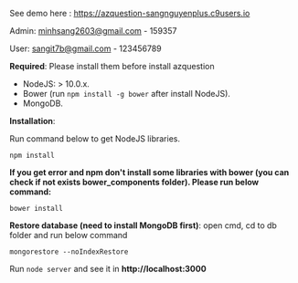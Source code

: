 See demo here : <https://azquestion-sangnguyenplus.c9users.io>

Admin: minhsang2603@gmail.com - 159357

User: sangit7b@gmail.com - 123456789

**Required**: Please install them before install azquestion
- NodeJS: > 10.0.x.
- Bower (run `npm install -g bower` after install NodeJS).
- MongoDB.

**Installation**:

Run command below to get NodeJS libraries.

```
npm install
```

**If you get error and npm don't install some libraries with bower (you can check if not exists bower_components folder). Please run below command:**

```
bower install
```

**Restore database (need to install MongoDB first)**: open cmd, cd to db folder and run below command
```
mongorestore --noIndexRestore
```

Run `node server` and see it in **http://localhost:3000**
